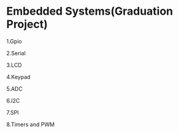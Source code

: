 # Embedded Systems(Graduation Project)

1.Gpio 

2.Serial

3.LCD

4.Keypad

5.ADC

6.I2C

7.SPI

8.Timers and PWM
